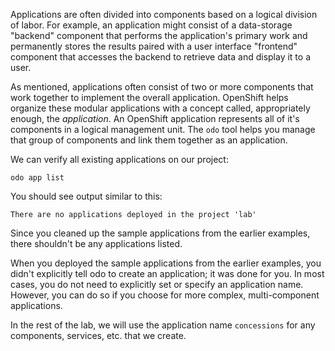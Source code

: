 Applications are often divided into components based on a logical division of labor. For example, an application might consist of a data-storage "backend" component that performs the application's primary work and permanently stores the results paired with a user interface "frontend" component that accesses the backend to retrieve data and display it to a user.

As mentioned, applications often consist of two or more components that work together to implement the overall application. OpenShift helps organize these modular applications with a concept called, appropriately enough, the *application*. An OpenShift application represents all of it's components in a logical management unit. The `odo` tool helps you manage that group of components and link them together as an application.

We can verify all existing applications on our project:

```execute-1
odo app list
```

You should see output similar to this:

```
There are no applications deployed in the project 'lab'
```

Since you cleaned up the sample applications from the earlier examples, there shouldn't be any applications listed.

When you deployed the sample applications from the earlier examples, you didn't explicitly tell odo to create an application; it was done for you. In most cases, you do not need to explicitly set or specify an application name. However, you can do so if you choose for more complex, multi-component applications.

In the rest of the lab, we will use the application name `concessions` for any components, services, etc. that we create.
